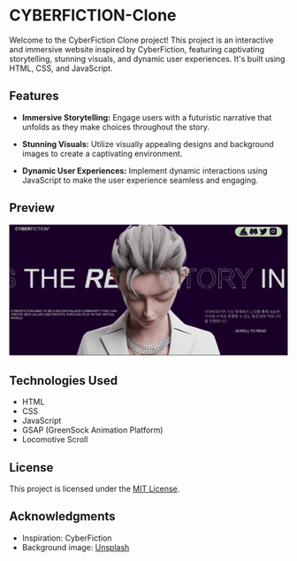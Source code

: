 # CYBERFICTION-Clone

Welcome to the CyberFiction Clone project! This project is an interactive and immersive website inspired by CyberFiction, featuring captivating storytelling, stunning visuals, and dynamic user experiences. It's built using HTML, CSS, and JavaScript.

## Features

- **Immersive Storytelling:** Engage users with a futuristic narrative that unfolds as they make choices throughout the story.

- **Stunning Visuals:** Utilize visually appealing designs and background images to create a captivating environment.

- **Dynamic User Experiences:** Implement dynamic interactions using JavaScript to make the user experience seamless and engaging.


## Preview

<img src="https://github.com/khushi11saxena/CYBERFICTION-Clone/blob/main/Screenshot%202023-11-23%20204609.png">

## Technologies Used

- HTML
- CSS
- JavaScript
- GSAP (GreenSock Animation Platform)
- Locomotive Scroll


## License

This project is licensed under the [MIT License](LICENSE).

## Acknowledgments

- Inspiration: CyberFiction
- Background image: [Unsplash](https://unsplash.com)

